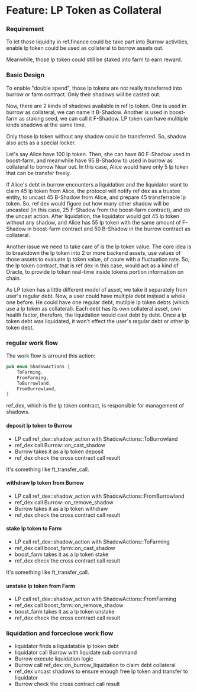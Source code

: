 # Feature: LP Token as Collateral

### Requirement
To let those liquidity in ref.finance could be take part into Burrow activities, enable lp token could be used as collateral to borrow assets out.    

Meanwhile, those lp token could still be staked into farm to earn reward.

### Basic Design
To enable "double spend", those lp tokens are not really transferred into burrow or farm contract. Only their shadows will be casted out.  

Now, there are 2 kinds of shadows available in ref lp token. One is used in burrow as collateral, we can name it B-Shadow. Another is used in boost-farm as staking seed, we can call it F-Shadow. LP token can have mulitiple kinds shadows at the same time.  

Only those lp token without any shadow could be transferred. So, shadow also acts as a special locker.  

Let's say Alice have 100 lp token. Then, she can have 80 F-Shadow used in boost-farm, and meanwhile have 95 B-Shadow to used in burrow as collateral to borrow Near out. In this case, Alice would have only 5 lp token that can be transfer freely.  

If Alice's debt in burrow encounters a liquidation and the liquidator want to claim 45 lp token from Alice, the protocol will notify ref dex as a trustee entity, to uncast 45 B-Shadow from Alice, and prepare 45 transferrable lp token. So, ref dex would figure out how many other shadow will be uncasted (in this case, 25 F-Shadow from the boost-farm contract), and do the uncast action. After liquidation, the liquidator would got 45 lp token without any shadow, and Alice has 55 lp token with the same amount of F-Shadow in boost-farm contract and 50 B-Shadow in the burrow contract as collateral.  

Another issue we need to take care of is the lp token value. The core idea is to breakdown the lp token into 2 or more backend assets, use values of those assets to evaluate lp token value, of coure with a fluctuation rate. So, the lp token contract, that is ref dex in this case, would act as a kind of Oracle, to provide lp token real-time inside tokens portion information on chain. 

As LP token has a little different model of asset, we take it separately from user's regular debt. Now, a user could have multiple debt instead a whole one before. He could have one regular debt, mutilple lp token debts (which use a lp token as collateral). Each debt has its own collateral asset, own health factor, therefore, the liquidation would cast debt by debt. Once a lp token debt was liquidated, it won't effect the user's regular debt or other lp token debt.

### regular work flow
The work flow is arround this action:
```rust
pub enum ShadowActions {
    ToFarming,
    FromFarming,
    ToBurrowland,
    FromBurrowland,
}
```
ref_dex, which is the lp token contract, is responsible for management of shadows.

#### deposit lp token to Burrow

- LP call ref_dex::shadow_action with ShadowActions::ToBurrowland
- ref_dex call Burrow::on_cast_shadow
- Burrow takes it as a lp token deposit
- ref_dex check the cross contract call result  

It's something like ft_transfer_call.

#### withdraw lp token from Burrow
- LP call ref_dex::shadow_action with ShadowActions::FromBurrowland
- ref_dex call Burrow::on_remove_shadow
- Burrow takes it as a lp token withdraw
- ref_dex check the cross contract call result  

#### stake lp token to Farm

- LP call ref_dex::shadow_action with ShadowActions::ToFarming
- ref_dex call boost_farm::on_cast_shadow
- boost_farm takes it as a lp token stake
- ref_dex check the cross contract call result  

It's something like ft_transfer_call.

#### unstake lp token from Farm
- LP call ref_dex::shadow_action with ShadowActions::FromFarming
- ref_dex call boost_farm::on_remove_shadow
- boost_farm takes it as a lp token unstake
- ref_dex check the cross contract call result  

### liquidation and forceclose work flow
- liquidator finds a liquidatable lp token debt
- liquidator call Burrow with liquidate sub command
- Burrow execute liquidation logic 
- Burrow call ref_dex::on_burrow_liquidation to claim debt collateral
- ref_dex uncast shadows to ensure enough free lp token and transfer to liquidator
- Burrow check the cross contract call result